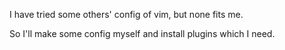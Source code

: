 I have tried some others' config of vim, but none fits me. 

So I'll make some config myself and install plugins which I need.
